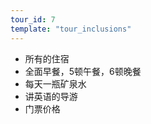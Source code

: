```yaml
---
tour_id: 7
template: "tour_inclusions"
---
```

*   所有的住宿
*   全面早餐，5顿午餐，6顿晚餐
*   每天一瓶矿泉水
*   讲英语的导游
*   门票价格
